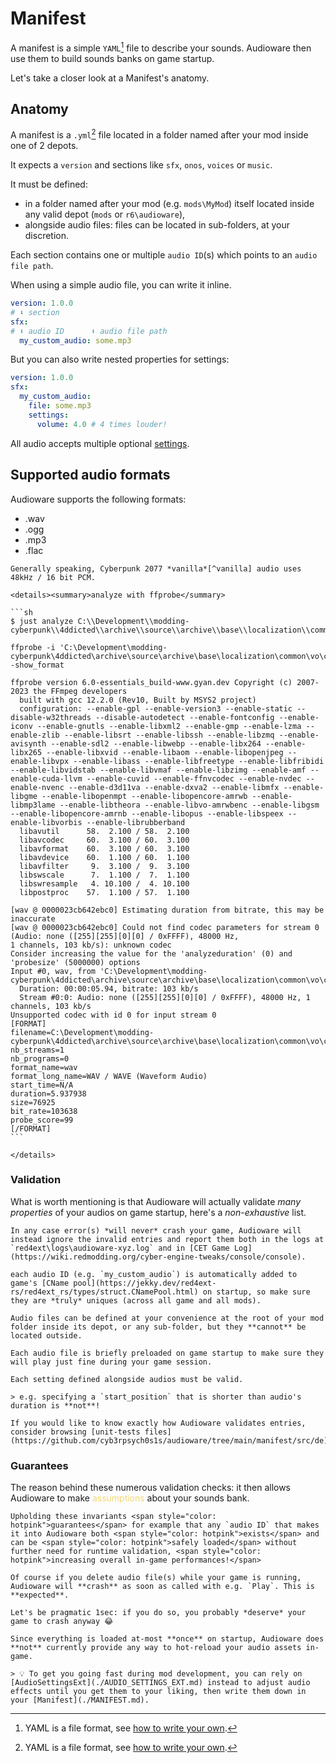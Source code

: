 # Manifest

A manifest is a simple `YAML`[^YAML] file to describe your sounds.
Audioware then use them to build sounds banks on game startup.

Let's take a closer look at a Manifest's anatomy.

## Anatomy

A manifest is a `.yml`[^YAML] file located in a folder named after your mod inside one of 2 depots.

It expects a `version` and sections like `sfx`, `onos`, `voices` or `music`.

It must be defined:

- in a folder named after your mod (e.g. `mods\MyMod`) itself located inside any valid depot (`mods` or `r6\audioware`),
- alongside audio files: files can be located in sub-folders, at your discretion.

Each section contains one or multiple `audio ID`(s) which points to an `audio file path`.

When using a simple audio file, you can write it inline.

```yml
version: 1.0.0
# ⬇️ section
sfx:
# ⬇️ audio ID      ⬇️ audio file path
  my_custom_audio: some.mp3
```

But you can also write nested properties for settings:

```yml
version: 1.0.0
sfx:
  my_custom_audio:
    file: some.mp3 
    settings:
      volume: 4.0 # 4 times louder!
```

All audio accepts multiple optional [settings](./SETTINGS.md).

## Supported audio formats

Audioware supports the following formats:

- .wav
- .ogg
- .mp3
- .flac

~~~admonish hint title="Tip"
Generally speaking, Cyberpunk 2077 *vanilla*[^vanilla] audio uses 48kHz / 16 bit PCM.

<details><summary>analyze with ffprobe</summary>

```sh
$ just analyze C:\\Development\\modding-cyberpunk\\4ddicted\\archive\\source\\archive\\base\\localization\\common\\vo\\civ_mid_m_85_mex_30_mt_vista_del_rey_f_1ed3f72f92559000.wem

ffprobe -i 'C:\Development\modding-cyberpunk\4ddicted\archive\source\archive\base\localization\common\vo\civ_mid_m_85_mex_30_mt_vista_del_rey_f_1ed3f72f92559000.wem' -show_format

ffprobe version 6.0-essentials_build-www.gyan.dev Copyright (c) 2007-2023 the FFmpeg developers
  built with gcc 12.2.0 (Rev10, Built by MSYS2 project)
  configuration: --enable-gpl --enable-version3 --enable-static --disable-w32threads --disable-autodetect --enable-fontconfig --enable-iconv --enable-gnutls --enable-libxml2 --enable-gmp --enable-lzma --enable-zlib --enable-libsrt --enable-libssh --enable-libzmq --enable-avisynth --enable-sdl2 --enable-libwebp --enable-libx264 --enable-libx265 --enable-libxvid --enable-libaom --enable-libopenjpeg --enable-libvpx --enable-libass --enable-libfreetype --enable-libfribidi --enable-libvidstab --enable-libvmaf --enable-libzimg --enable-amf --enable-cuda-llvm --enable-cuvid --enable-ffnvcodec --enable-nvdec --enable-nvenc --enable-d3d11va --enable-dxva2 --enable-libmfx --enable-libgme --enable-libopenmpt --enable-libopencore-amrwb --enable-libmp3lame --enable-libtheora --enable-libvo-amrwbenc --enable-libgsm --enable-libopencore-amrnb --enable-libopus --enable-libspeex --enable-libvorbis --enable-librubberband
  libavutil      58.  2.100 / 58.  2.100
  libavcodec     60.  3.100 / 60.  3.100
  libavformat    60.  3.100 / 60.  3.100
  libavdevice    60.  1.100 / 60.  1.100
  libavfilter     9.  3.100 /  9.  3.100
  libswscale      7.  1.100 /  7.  1.100
  libswresample   4. 10.100 /  4. 10.100
  libpostproc    57.  1.100 / 57.  1.100

[wav @ 0000023cb642ebc0] Estimating duration from bitrate, this may be inaccurate
[wav @ 0000023cb642ebc0] Could not find codec parameters for stream 0 (Audio: none ([255][255][0][0] / 0xFFFF), 48000 Hz, 
1 channels, 103 kb/s): unknown codec
Consider increasing the value for the 'analyzeduration' (0) and 'probesize' (5000000) options
Input #0, wav, from 'C:\Development\modding-cyberpunk\4ddicted\archive\source\archive\base\localization\common\vo\civ_mid_m_85_mex_30_mt_vista_del_rey_f_1ed3f72f92559000.wem':
  Duration: 00:00:05.94, bitrate: 103 kb/s
  Stream #0:0: Audio: none ([255][255][0][0] / 0xFFFF), 48000 Hz, 1 channels, 103 kb/s
Unsupported codec with id 0 for input stream 0
[FORMAT]
filename=C:\Development\modding-cyberpunk\4ddicted\archive\source\archive\base\localization\common\vo\civ_mid_m_85_mex_30_mt_vista_del_rey_f_1ed3f72f92559000.wem
nb_streams=1
nb_programs=0
format_name=wav
format_long_name=WAV / WAVE (Waveform Audio)
start_time=N/A
duration=5.937938
size=76925
bit_rate=103638
probe_score=99
[/FORMAT]
```

</details>
~~~

### Validation

What is worth mentioning is that Audioware will actually validate *many properties* of your audios on game startup, here's a *non-exhaustive* list.

```admonish info title="Validation error(s)"
In any case error(s) *will never* crash your game, Audioware will instead ignore the invalid entries and report them both in the logs at `red4ext\logs\audioware-xyz.log` and in [CET Game Log](https://wiki.redmodding.org/cyber-engine-tweaks/console/console).
```

```admonish danger title="IDs must be uniques"
each audio ID (e.g. `my_custom_audio`) is automatically added to game's [CName pool](https://jekky.dev/red4ext-rs/red4ext_rs/types/struct.CNamePool.html) on startup, so make sure they are *truly* uniques (across all game and all mods).
```

```admonish warning title="Files must be located inside depot"
Audio files can be defined at your convenience at the root of your mod folder inside its depot, or any sub-folder, but they **cannot** be located outside.
```

```admonish warning title="Files must be valid"
Each audio file is briefly preloaded on game startup to make sure they will play just fine during your game session.
```

```admonish warning title="Audio settings must be valid"
Each setting defined alongside audios must be valid.

> e.g. specifying a `start_position` that is shorter than audio's duration is **not**!
```

```admonish tip title="Validation deep-dive"
If you would like to know exactly how Audioware validates entries, consider browsing [unit-tests files](https://github.com/cyb3rpsych0s1s/audioware/tree/main/manifest/src/de).
```

### Guarantees

The reason behind these numerous validation checks: it then allows Audioware to make <span style="color: #f3d772">assumptions</span> about your sounds bank.

```admonish info title="Guarantees"
Upholding these invariants <span style="color: hotpink">guarantees</span> for example that any `audio ID` that makes it into Audioware both <span style="color: hotpink">exists</span> and can be <span style="color: hotpink">safely loaded</span> without further need for runtime validation, <span style="color: hotpink">increasing overall in-game performances!</span>
```

```admonish danger title="Don't be THAT person!"
Of course if you delete audio file(s) while your game is running, Audioware will **crash** as soon as called with e.g. `Play`. This is **expected**.

Let's be pragmatic 1sec: if you do so, you probably *deserve* your game to crash anyway 😂
```

```admonish warning title="NO hot-reloading"
Since everything is loaded at-most **once** on startup, Audioware does **not** currently provide any way to hot-reload your audio assets in-game.

> 💡 To get you going fast during mod development, you can rely on [AudioSettingsExt](./AUDIO_SETTINGS_EXT.md) instead to adjust audio effects until you get them to your liking, then write them down in your [Manifest](./MANIFEST.md).
```

[^YAML]: YAML is a file format, see [how to write your own](https://circleci.com/blog/what-is-yaml-a-beginner-s-guide/).

[^vanilla]: *vanilla* describes everything originally belonging to the game, as opposed to further modifications or *mods* made by the community.
